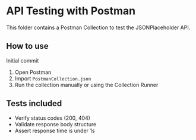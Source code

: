 # API Testing with Postman

This folder contains a Postman Collection to test the JSONPlaceholder API.

## How to use
Initial commit
1. Open Postman
2. Import `PostmanCollection.json`
3. Run the collection manually or using the Collection Runner

## Tests included
- Verify status codes (200, 404)
- Validate response body structure
- Assert response time is under 1s
